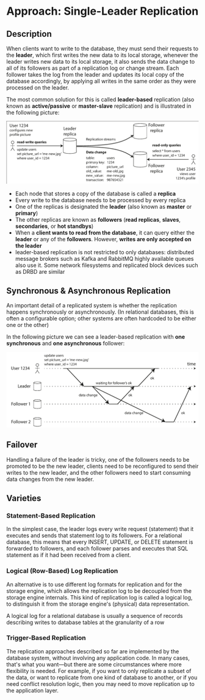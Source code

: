 # Approach: Single-Leader Replication

## Description

When clients want to write to the database, they must send their requests to the **leader**, which first writes the new data to its local storage, whenever the leader writes new data to its local storage, it also sends the data change to all of its followers as part of a replication log or change stream. Each follower takes the log from the leader and updates its local copy of the database accordingly, by applying all writes in the same order as they were processed on the leader.

The most common solution for this is called **leader-based** replication (also known as **active/passive** or **master-slave** replication) and is illustrated in the following picture:

![](approach_single_leader_replication/image2.png)

- Each node that stores a copy of the database is called a **replica**
- Every write to the database needs to be processed by every replica
- One of the replicas is designated the **leader** (also known as **master** or **primary**)
- The other replicas are known as **followers** (**read replicas**, **slaves**, **secondaries**, or **hot standbys**)
- When a **client wants to read from the database**, it can query either the **leader** or any of the **followers**. However, **writes are only accepted on the leader**
- leader-based replication is not restricted to only databases: distributed message brokers such as Kafka and RabbitMQ highly available queues also use it. Some network filesystems and replicated block devices such as DRBD are similar

## Synchronous & Asynchronous Replication

An important detail of a replicated system is whether the replication happens synchronously or asynchronously. (In relational databases, this is often a configurable option; other systems are often hardcoded to be either one or the other)

In the following picture we can see a leader-based replication with **one synchronous** and **one asynchronous** follower:

![](approach_single_leader_replication/image1.png)

## Failover

Handling a failure of the leader is tricky, one of the followers needs to be promoted to be the new leader, clients need to be reconfigured to send their writes to the new leader, and the other followers need to start consuming data changes from the new leader.

## Varieties

### Statement-Based Replication

In the simplest case, the leader logs every write request (statement) that it executes and sends that statement log to its followers. For a relational database, this means that every INSERT, UPDATE, or DELETE statement is forwarded to followers, and each follower parses and executes that SQL statement as if it had been received from a client.

### Logical (Row-Based) Log Replication

An alternative is to use different log formats for replication and for the storage engine, which allows the replication log to be decoupled from the storage engine internals. This kind of replication log is called a logical log, to distinguish it from the storage engine's (physical) data representation.

A logical log for a relational database is usually a sequence of records describing writes to database tables at the granularity of a row

### Trigger-Based Replication

The replication approaches described so far are implemented by the database system, without involving any application code. In many cases, that's what you want—but there are some circumstances where more flexibility is needed. For example, if you want to only replicate a subset of the data, or want to replicate from one kind of database to another, or if you need conflict resolution logic, then you may need to move replication up to the application layer.

